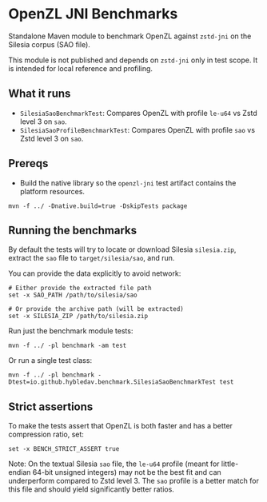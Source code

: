 # OpenZL JNI Benchmarks

Standalone Maven module to benchmark OpenZL against `zstd-jni` on the Silesia corpus (SAO file).

This module is not published and depends on `zstd-jni` only in test scope. It is intended for local reference and profiling.

## What it runs
- `SilesiaSaoBenchmarkTest`: Compares OpenZL with profile `le-u64` vs Zstd level 3 on `sao`.
- `SilesiaSaoProfileBenchmarkTest`: Compares OpenZL with profile `sao` vs Zstd level 3 on `sao`.

## Prereqs
- Build the native library so the `openzl-jni` test artifact contains the platform resources.

```fish
mvn -f ../ -Dnative.build=true -DskipTests package
```

## Running the benchmarks
By default the tests will try to locate or download Silesia `silesia.zip`, extract the `sao` file to `target/silesia/sao`, and run.

You can provide the data explicitly to avoid network:

```fish
# Either provide the extracted file path
set -x SAO_PATH /path/to/silesia/sao

# Or provide the archive path (will be extracted)
set -x SILESIA_ZIP /path/to/silesia.zip
```

Run just the benchmark module tests:

```fish
mvn -f ../ -pl benchmark -am test
```

Or run a single test class:

```fish
mvn -f ../ -pl benchmark -Dtest=io.github.hybledav.benchmark.SilesiaSaoBenchmarkTest test
```

## Strict assertions
To make the tests assert that OpenZL is both faster and has a better compression ratio, set:

```fish
set -x BENCH_STRICT_ASSERT true
```

Note: On the textual Silesia `sao` file, the `le-u64` profile (meant for little-endian 64-bit unsigned integers) may not be the best fit and can underperform compared to Zstd level 3. The `sao` profile is a better match for this file and should yield significantly better ratios.

